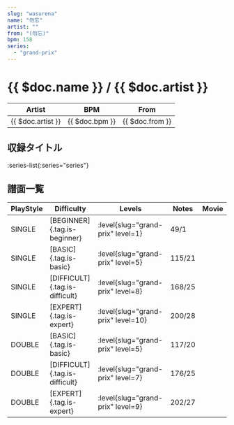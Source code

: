 ```yaml
---
slug: "wasurena"
name: "勿忘"
artist: ""
from: "(勿忘)"
bpm: 158
series:
  - "grand-prix"
---
```


# {{ $doc.name }} / {{ $doc.artist }}

|Artist|BPM|From|
|------|---|----|
|{{ $doc.artist }}|{{ $doc.bpm }}|{{ $doc.from }}|

## 収録タイトル

:series-list{:series="series"}

## 譜面一覧

|PlayStyle|Difficulty|Levels|Notes|Movie|
|---------|----------|------|-----|-----|
|SINGLE|[BEGINNER]{.tag.is-beginner}|<div class="field is-grouped is-grouped-multiline"> :level{slug="grand-prix" level=1}</div>|49/1||
|SINGLE|[BASIC]{.tag.is-basic}|<div class="field is-grouped is-grouped-multiline"> :level{slug="grand-prix" level=5}</div>|115/21||
|SINGLE|[DIFFICULT]{.tag.is-difficult}|<div class="field is-grouped is-grouped-multiline"> :level{slug="grand-prix" level=8}</div>|168/25||
|SINGLE|[EXPERT]{.tag.is-expert}|<div class="field is-grouped is-grouped-multiline"> :level{slug="grand-prix" level=10}</div>|200/28||
|DOUBLE|[BASIC]{.tag.is-basic}|<div class="field is-grouped is-grouped-multiline"> :level{slug="grand-prix" level=5}</div>|117/20||
|DOUBLE|[DIFFICULT]{.tag.is-difficult}|<div class="field is-grouped is-grouped-multiline"> :level{slug="grand-prix" level=7}</div>|176/25||
|DOUBLE|[EXPERT]{.tag.is-expert}|<div class="field is-grouped is-grouped-multiline"> :level{slug="grand-prix" level=9}</div>|202/27||
